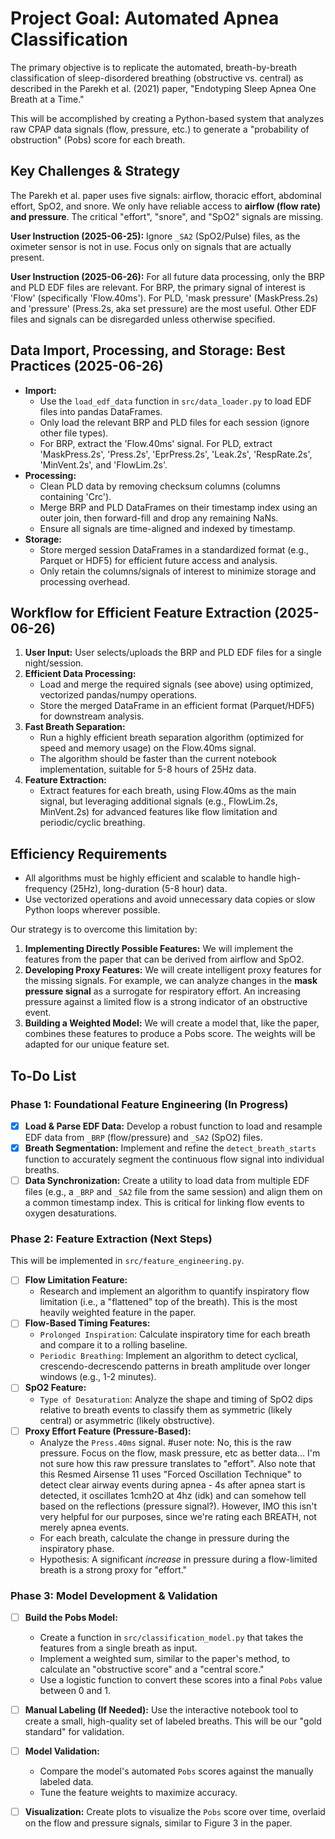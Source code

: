# Project Goal: Automated Apnea Classification

The primary objective is to replicate the automated, breath-by-breath classification of sleep-disordered breathing (obstructive vs. central) as described in the Parekh et al. (2021) paper, "Endotyping Sleep Apnea One Breath at a Time."

This will be accomplished by creating a Python-based system that analyzes raw CPAP data signals (flow, pressure, etc.) to generate a "probability of obstruction" (Pobs) score for each breath.

## Key Challenges & Strategy

The Parekh et al. paper uses five signals: airflow, thoracic effort, abdominal effort, SpO2, and snore. We only have reliable access to **airflow (flow rate) and pressure**. The critical "effort", "snore", and "SpO2" signals are missing.

**User Instruction (2025-06-25):** Ignore `_SA2` (SpO2/Pulse) files, as the oximeter sensor is not in use. Focus only on signals that are actually present.

**User Instruction (2025-06-26):** For all future data processing, only the BRP and PLD EDF files are relevant. For BRP, the primary signal of interest is 'Flow' (specifically 'Flow.40ms'). For PLD, 'mask pressure' (MaskPress.2s) and 'pressure' (Press.2s, aka set pressure) are the most useful. Other EDF files and signals can be disregarded unless otherwise specified.

## Data Import, Processing, and Storage: Best Practices (2025-06-26)

- **Import:**
  - Use the `load_edf_data` function in `src/data_loader.py` to load EDF files into pandas DataFrames.
  - Only load the relevant BRP and PLD files for each session (ignore other file types).
  - For BRP, extract the 'Flow.40ms' signal. For PLD, extract 'MaskPress.2s', 'Press.2s', 'EprPress.2s', 'Leak.2s', 'RespRate.2s', 'MinVent.2s', and 'FlowLim.2s'.
- **Processing:**
  - Clean PLD data by removing checksum columns (columns containing 'Crc').
  - Merge BRP and PLD DataFrames on their timestamp index using an outer join, then forward-fill and drop any remaining NaNs.
  - Ensure all signals are time-aligned and indexed by timestamp.
- **Storage:**
  - Store merged session DataFrames in a standardized format (e.g., Parquet or HDF5) for efficient future access and analysis.
  - Only retain the columns/signals of interest to minimize storage and processing overhead.

## Workflow for Efficient Feature Extraction (2025-06-26)

1. **User Input:** User selects/uploads the BRP and PLD EDF files for a single night/session.
2. **Efficient Data Processing:**
   - Load and merge the required signals (see above) using optimized, vectorized pandas/numpy operations.
   - Store the merged DataFrame in an efficient format (Parquet/HDF5) for downstream analysis.
3. **Fast Breath Separation:**
   - Run a highly efficient breath separation algorithm (optimized for speed and memory usage) on the Flow.40ms signal.
   - The algorithm should be faster than the current notebook implementation, suitable for 5-8 hours of 25Hz data.
4. **Feature Extraction:**
   - Extract features for each breath, using Flow.40ms as the main signal, but leveraging additional signals (e.g., FlowLim.2s, MinVent.2s) for advanced features like flow limitation and periodic/cyclic breathing.

## Efficiency Requirements
- All algorithms must be highly efficient and scalable to handle high-frequency (25Hz), long-duration (5-8 hour) data.
- Use vectorized operations and avoid unnecessary data copies or slow Python loops wherever possible.

Our strategy is to overcome this limitation by:
1.  **Implementing Directly Possible Features:** We will implement the features from the paper that can be derived from airflow and SpO2.
2.  **Developing Proxy Features:** We will create intelligent proxy features for the missing signals. For example, we can analyze changes in the **mask pressure signal** as a surrogate for respiratory effort. An increasing pressure against a limited flow is a strong indicator of an obstructive event.
3.  **Building a Weighted Model:** We will create a model that, like the paper, combines these features to produce a Pobs score. The weights will be adapted for our unique feature set.

## To-Do List

### Phase 1: Foundational Feature Engineering (In Progress)

-   [x] **Load & Parse EDF Data:** Develop a robust function to load and resample EDF data from `_BRP` (flow/pressure) and `_SA2` (SpO2) files.
-   [x] **Breath Segmentation:** Implement and refine the `detect_breath_starts` function to accurately segment the continuous flow signal into individual breaths.
-   [ ] **Data Synchronization:** Create a utility to load data from multiple EDF files (e.g., a `_BRP` and `_SA2` file from the same session) and align them on a common timestamp index. This is critical for linking flow events to oxygen desaturations.

### Phase 2: Feature Extraction (Next Steps)

This will be implemented in `src/feature_engineering.py`.

-   [ ] **Flow Limitation Feature:**
    -   Research and implement an algorithm to quantify inspiratory flow limitation (i.e., a "flattened" top of the breath). This is the most heavily weighted feature in the paper.
-   [ ] **Flow-Based Timing Features:**
    -   `Prolonged Inspiration`: Calculate inspiratory time for each breath and compare it to a rolling baseline.
    -   `Periodic Breathing`: Implement an algorithm to detect cyclical, crescendo-decrescendo patterns in breath amplitude over longer windows (e.g., 1-2 minutes).
-   [ ] **SpO2 Feature:**
    -   `Type of Desaturation`: Analyze the shape and timing of SpO2 dips relative to breath events to classify them as symmetric (likely central) or asymmetric (likely obstructive).
-   [ ] **Proxy Effort Feature (Pressure-Based):**
    -   Analyze the `Press.40ms` signal. #user note: No, this is the raw pressure. Focus on the flow, mask pressure, etc as better data... I'm not sure how this raw pressure translates to "effort". Also note that this Resmed Airsense 11 uses "Forced Oscillation Technique" to detect clear airway events during apnea - 4s after apnea start is detected, it oscillates 1cmh2O at 4hz (idk) and can somehow tell based on the reflections (pressure signal?). However, IMO this isn't very helpful for our purposes, since we're rating each BREATH, not merely apnea events.
    -   For each breath, calculate the change in pressure during the inspiratory phase.
    -   Hypothesis: A significant *increase* in pressure during a flow-limited breath is a strong proxy for "effort."

### Phase 3: Model Development & Validation

-   [ ] **Build the Pobs Model:**
    -   Create a function in `src/classification_model.py` that takes the features from a single breath as input.
    -   Implement a weighted sum, similar to the paper's method, to calculate an "obstructive score" and a "central score."
    -   Use a logistic function to convert these scores into a final `Pobs` value between 0 and 1.
-   [ ] **Manual Labeling (If Needed):** Use the interactive notebook tool to create a small, high-quality set of labeled breaths. This will be our "gold standard" for validation.
-   [ ] **Model Validation:**
    -   Compare the model's automated `Pobs` scores against the manually labeled data.
    -   Tune the feature weights to maximize accuracy.
-   [ ] **Visualization:** Create plots to visualize the `Pobs` score over time, overlaid on the flow and pressure signals, similar to Figure 3 in the paper.

